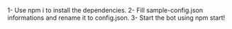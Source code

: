 1- Use npm i to install the dependencies.
2- Fill sample-config.json informations and rename it to config.json.
3- Start the bot using npm start!